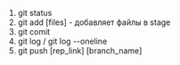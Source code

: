 1. git status
2. git add [files] - добавляет файлы в stage
3. git comit 
4. git log / git log --oneline
5. git push [rep_link] [branch_name]